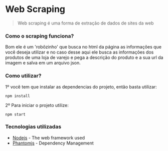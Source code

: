 # Web Scraping

> Web scraping é uma forma de extração de dados de sites da web

### Como o scraping funciona?

Bom ele é um 'robôzinho' que busca no html da página as informações
que você deseja utilizar e no caso desse aqui ele busca as informações dos produtos
de uma loja de varejo e pega a descrição do produto e a sua url da imagem e salva em um arquivo json.

### Como utilizar?

1º você tem que instalar as dependencias do projeto, então basta utilizar:
```
npm install
```
2º Para iniciar o projeto utilize:
```
npm start
```

### Tecnologias utilizadas

* [Nodejs](https://nodejs.org/) - The web framework used
* [Phantomjs](http://phantomjs.org/) - Dependency Management
